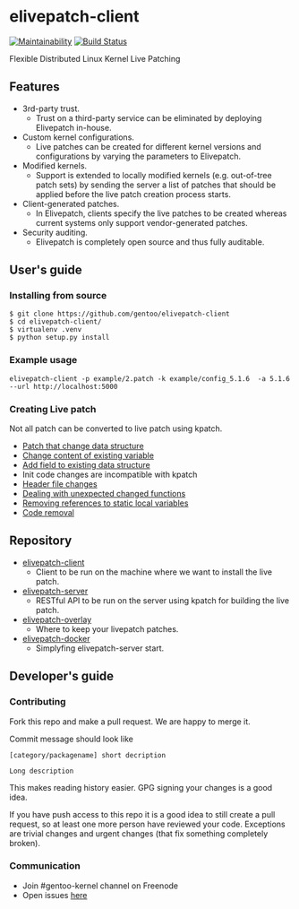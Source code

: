 # elivepatch-client
[![Maintainability](https://api.codeclimate.com/v1/badges/67c1cd220ba85837d96f/maintainability)](https://codeclimate.com/github/gentoo/elivepatch-client/maintainability)
[![Build Status](https://travis-ci.org/gentoo/elivepatch-client.svg?branch=master)](https://travis-ci.org/gentoo/elivepatch-client)

Flexible Distributed Linux Kernel Live Patching


## Features

* 3rd-party trust.
  * Trust on a third-party service can be eliminated by deploying Elivepatch in-house.
* Custom kernel configurations.
  * Live patches can be created for different kernel versions and configurations by varying the parameters to Elivepatch.
* Modified kernels.
  * Support is extended to locally modified kernels (e.g. out-of-tree patch sets) by sending the server a list of patches that should be applied before the live patch creation process starts.
* Client-generated patches.
  * In Elivepatch, clients specify the live patches to be created whereas current systems only support vendor-generated patches.
* Security auditing.
  * Elivepatch is completely open source and thus fully auditable. 

## User's guide

### Installing from source

```
$ git clone https://github.com/gentoo/elivepatch-client
$ cd elivepatch-client/
$ virtualenv .venv
$ python setup.py install
```

### Example usage

```
elivepatch-client -p example/2.patch -k example/config_5.1.6  -a 5.1.6 --url http://localhost:5000
```

### Creating Live patch
Not all patch can be converted to live patch using kpatch.
* [Patch that change data structure](https://github.com/dynup/kpatch/blob/master/doc/patch-author-guide.md#change-the-code-which-uses-the-data-structure)
* [Change content of existing variable](https://github.com/dynup/kpatch/blob/master/doc/patch-author-guide.md#use-a-kpatch-load-hook)
* [Add field to existing data structure](https://github.com/dynup/kpatch/blob/master/doc/patch-author-guide.md#use-a-shadow-variable)
* Init code changes are incompatible with kpatch
* [Header file changes](https://github.com/dynup/kpatch/blob/master/doc/patch-author-guide.md#header-file-changes)
* [Dealing with unexpected changed functions](https://github.com/dynup/kpatch/blob/master/doc/patch-author-guide.md#dealing-with-unexpected-changed-functions)
* [Removing references to static local variables](https://github.com/dynup/kpatch/blob/master/doc/patch-author-guide.md#removing-references-to-static-local-variables)
* [Code removal](https://github.com/dynup/kpatch/blob/master/doc/patch-author-guide.md#code-removal)

## Repository

* [elivepatch-client](https://github.com/gentoo/elivepatch-client)
  * Client to be run on the machine where we want to install the live patch.
* [elivepatch-server](https://github.com/gentoo/elivepatch-server)
  * RESTful API to be run on the server using kpatch for building the live patch.
* [elivepatch-overlay](https://github.com/elivepatch/livepatch-overlay)
  * Where to keep your livepatch patches.
* [elivepatch-docker](https://github.com/elivepatch/elivepatch-docker)
  * Simplyfing elivepatch-server start.

## Developer's guide

### Contributing

Fork this repo and make a pull request. We are happy to merge it.

Commit message should look like

```
[category/packagename] short decription

Long description
```

This makes reading history easier. GPG signing your changes is a good idea.

If you have push access to this repo it is a good idea to still create a pull request,
so at least one more person have reviewed your code.
Exceptions are trivial changes and urgent changes (that fix something completely broken).

### Communication

 - Join #gentoo-kernel channel on Freenode
 - Open issues [here](https://github.com/gentoo/elivepatch-client/issues)
